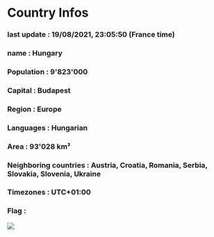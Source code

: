 # Country  Infos
### last update : 19/08/2021, 23:05:50 (France time)

### name : Hungary
### Population : 9'823'000
### Capital : Budapest
### Region : Europe
### Languages : Hungarian
### Area : 93'028 km²
### Neighboring countries : Austria, Croatia, Romania, Serbia, Slovakia, Slovenia, Ukraine
### Timezones : UTC+01:00

### Flag :
![](https://restcountries.eu/data/hun.svg)